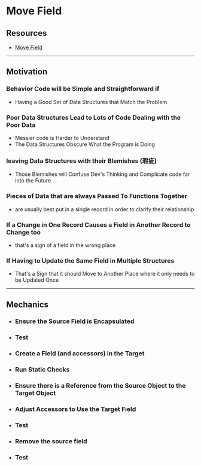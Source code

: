# Move Field


## Resources

- [Move Field](https://memberservices.informit.com/my_account/webedition/9780135425664/html/movefield.html)


---
## Motivation

### Behavior Code will be Simple and Straightforward if 
- Having a Good Set of Data Structures that Match the Problem

### Poor Data Structures Lead to Lots of Code Dealing with the Poor Data
- Messier code is Harder to Understand
- The Data Structures Obscure What the Program is Doing

### leaving Data Structures with their Blemishes (瑕疵)
- Those Blemishes will Confuse Dev's Thinking and Complicate code far into the Future

### Pieces of Data that are always Passed To Functions Together 
- are usually best put in a single record in order to clarify their relationship

### If a Change in One Record Causes a Field in Another Record to Change too 
- that's a sign of a field in the wrong place

### If Having to Update the Same Field in Multiple Structures 
- That's a Sign that it should Move to Another Place where it only needs to be Updated Once



---
## Mechanics

- ### Ensure the Source Field is Encapsulated

- ### Test 

- ### Create a Field (and accessors) in the Target

- ### Run Static Checks

- ### Ensure there is a Reference from the Source Object to the Target Object

- ### Adjust Accessors to Use the Target Field

- ### Test

- ### Remove the source field

- ### Test